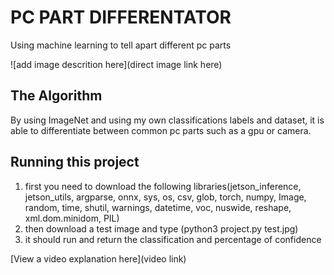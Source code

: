 # PC PART DIFFERENTATOR

Using machine learning to tell apart different pc parts

![add image descrition here](direct image link here)

## The Algorithm

By using ImageNet and using my own classifications labels and dataset, it is able to differentiate between common pc parts such as a gpu or camera. 

## Running this project

1. first you need to download the following libraries(jetson_inference, jetson_utils, argparse, onnx, sys, os, csv, glob, torch, numpy, Image, random, time, shutil, warnings, datetime, voc, nuswide, reshape, xml.dom.minidom, PIL)
2. then download a test image and type (python3 project.py test.jpg)
3. it should run and return the classification and percentage of confidence

[View a video explanation here](video link)
